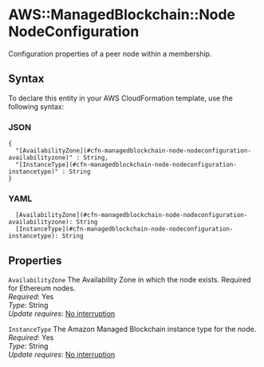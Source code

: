 # AWS::ManagedBlockchain::Node NodeConfiguration<a name="aws-properties-managedblockchain-node-nodeconfiguration"></a>

Configuration properties of a peer node within a membership\.

## Syntax<a name="aws-properties-managedblockchain-node-nodeconfiguration-syntax"></a>

To declare this entity in your AWS CloudFormation template, use the following syntax:

### JSON<a name="aws-properties-managedblockchain-node-nodeconfiguration-syntax.json"></a>

```
{
  "[AvailabilityZone](#cfn-managedblockchain-node-nodeconfiguration-availabilityzone)" : String,
  "[InstanceType](#cfn-managedblockchain-node-nodeconfiguration-instancetype)" : String
}
```

### YAML<a name="aws-properties-managedblockchain-node-nodeconfiguration-syntax.yaml"></a>

```
  [AvailabilityZone](#cfn-managedblockchain-node-nodeconfiguration-availabilityzone): String
  [InstanceType](#cfn-managedblockchain-node-nodeconfiguration-instancetype): String
```

## Properties<a name="aws-properties-managedblockchain-node-nodeconfiguration-properties"></a>

`AvailabilityZone`  <a name="cfn-managedblockchain-node-nodeconfiguration-availabilityzone"></a>
The Availability Zone in which the node exists\. Required for Ethereum nodes\.   
*Required*: Yes  
*Type*: String  
*Update requires*: [No interruption](https://docs.aws.amazon.com/AWSCloudFormation/latest/UserGuide/using-cfn-updating-stacks-update-behaviors.html#update-no-interrupt)

`InstanceType`  <a name="cfn-managedblockchain-node-nodeconfiguration-instancetype"></a>
The Amazon Managed Blockchain instance type for the node\.  
*Required*: Yes  
*Type*: String  
*Update requires*: [No interruption](https://docs.aws.amazon.com/AWSCloudFormation/latest/UserGuide/using-cfn-updating-stacks-update-behaviors.html#update-no-interrupt)